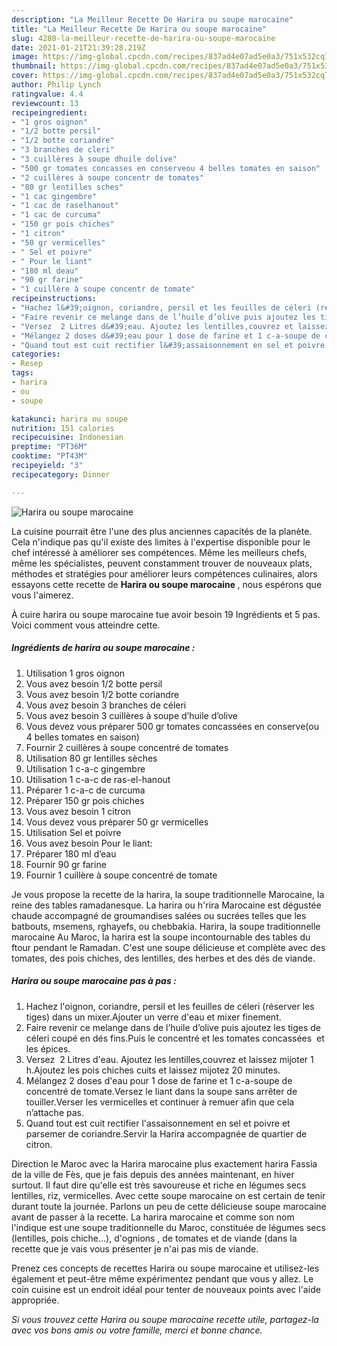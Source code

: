 ```yaml
---
description: "La Meilleur Recette De Harira ou soupe marocaine"
title: "La Meilleur Recette De Harira ou soupe marocaine"
slug: 4280-la-meilleur-recette-de-harira-ou-soupe-marocaine
date: 2021-01-21T21:39:28.219Z
image: https://img-global.cpcdn.com/recipes/837ad4e07ad5e0a3/751x532cq70/harira-ou-soupe-marocaine-photo-principale-de-la-recette.jpg
thumbnail: https://img-global.cpcdn.com/recipes/837ad4e07ad5e0a3/751x532cq70/harira-ou-soupe-marocaine-photo-principale-de-la-recette.jpg
cover: https://img-global.cpcdn.com/recipes/837ad4e07ad5e0a3/751x532cq70/harira-ou-soupe-marocaine-photo-principale-de-la-recette.jpg
author: Philip Lynch
ratingvalue: 4.4
reviewcount: 13
recipeingredient:
- "1 gros oignon"
- "1/2 botte persil"
- "1/2 botte coriandre"
- "3 branches de cleri"
- "3 cuillères à soupe dhuile dolive"
- "500 gr tomates concasses en conserveou 4 belles tomates en saison"
- "2 cuillères à soupe concentr de tomates"
- "80 gr lentilles sches"
- "1 cac gingembre"
- "1 cac de raselhanout"
- "1 cac de curcuma"
- "150 gr pois chiches"
- "1 citron"
- "50 gr vermicelles"
- " Sel et poivre"
- " Pour le liant"
- "180 ml deau"
- "90 gr farine"
- "1 cuillère à soupe concentr de tomate"
recipeinstructions:
- "Hachez l&#39;oignon, coriandre, persil et les feuilles de céleri (réserver les tiges) dans un mixer.Ajouter un verre d&#39;eau et mixer finement."
- "Faire revenir ce melange dans de l’huile d’olive puis ajoutez les tiges de céleri coupé en dés fins.Puis le concentré et les tomates concassées  et les épices."
- "Versez  2 Litres d&#39;eau. Ajoutez les lentilles,couvrez et laissez mijoter 1 h.Ajoutez les pois chiches cuits et laissez mijotez 20 minutes."
- "Mélangez 2 doses d&#39;eau pour 1 dose de farine et 1 c-a-soupe de concentré de tomate.Versez le liant dans la soupe sans arrêter de touiller.Verser les vermicelles et continuer à remuer afin que cela n’attache pas."
- "Quand tout est cuit rectifier l&#39;assaisonnement en sel et poivre et parsemer de coriandre.Servir la Harira accompagnée de quartier de citron."
categories:
- Resep
tags:
- harira
- ou
- soupe

katakunci: harira ou soupe 
nutrition: 151 calories
recipecuisine: Indonesian
preptime: "PT36M"
cooktime: "PT43M"
recipeyield: "3"
recipecategory: Dinner

---
```



![Harira ou soupe marocaine](https://img-global.cpcdn.com/recipes/837ad4e07ad5e0a3/751x532cq70/harira-ou-soupe-marocaine-photo-principale-de-la-recette.jpg)

La cuisine pourrait être l'une des plus anciennes capacités de la planète. Cela n'indique pas qu'il existe des limites à l'expertise disponible pour le chef intéressé à améliorer ses compétences. Même les meilleurs chefs, même les spécialistes, peuvent constamment trouver de nouveaux plats, méthodes et stratégies pour améliorer leurs compétences culinaires, alors essayons cette recette de <strong> Harira ou soupe marocaine </strong>, nous espérons que vous l'aimerez.

<!--inarticleads1-->

À cuire harira ou soupe marocaine tue avoir besoin 19 Ingrédients et 5 pas. Voici comment vous atteindre cette.

##### Ingrédients de harira ou soupe marocaine :

1. Utilisation 1 gros oignon
1. Vous avez besoin 1/2 botte persil
1. Vous avez besoin 1/2 botte coriandre
1. Vous avez besoin 3 branches de céleri
1. Vous avez besoin 3 cuillères à soupe d’huile d’olive
1. Vous devez vous préparer 500 gr tomates concassées en conserve(ou 4 belles tomates en saison)
1. Fournir 2 cuillères à soupe concentré de tomates
1. Utilisation 80 gr lentilles sèches
1. Utilisation 1 c-a-c gingembre
1. Utilisation 1 c-a-c de ras-el-hanout
1. Préparer 1 c-a-c de curcuma
1. Préparer 150 gr pois chiches
1. Vous avez besoin 1 citron
1. Vous devez vous préparer 50 gr vermicelles
1. Utilisation  Sel et poivre
1. Vous avez besoin  Pour le liant:
1. Préparer 180 ml d’eau
1. Fournir 90 gr farine
1. Fournir 1 cuillère à soupe concentré de tomate


Je vous propose la recette de la harira, la soupe traditionnelle Marocaine, la reine des tables ramadanesque. La harira ou h&#39;rira Marocaine est dégustée chaude accompagné de groumandises salées ou sucrées telles que les batbouts, msemens, rghayefs, ou chebbakia. Harira, la soupe traditionnelle marocaine Au Maroc, la harira est la soupe incontournable des tables du ftour pendant le Ramadan. C&#39;est une soupe délicieuse et complète avec des tomates, des pois chiches, des lentilles, des herbes et des dés de viande. 

<!--inarticleads2-->

##### Harira ou soupe marocaine pas à pas :

1. Hachez l&#39;oignon, coriandre, persil et les feuilles de céleri (réserver les tiges) dans un mixer.Ajouter un verre d&#39;eau et mixer finement.
1. Faire revenir ce melange dans de l’huile d’olive puis ajoutez les tiges de céleri coupé en dés fins.Puis le concentré et les tomates concassées  et les épices.
1. Versez  2 Litres d&#39;eau. Ajoutez les lentilles,couvrez et laissez mijoter 1 h.Ajoutez les pois chiches cuits et laissez mijotez 20 minutes.
1. Mélangez 2 doses d&#39;eau pour 1 dose de farine et 1 c-a-soupe de concentré de tomate.Versez le liant dans la soupe sans arrêter de touiller.Verser les vermicelles et continuer à remuer afin que cela n’attache pas.
1. Quand tout est cuit rectifier l&#39;assaisonnement en sel et poivre et parsemer de coriandre.Servir la Harira accompagnée de quartier de citron.


Direction le Maroc avec la Harira marocaine plus exactement harira Fassia de la ville de Fès, que je fais depuis des années maintenant, en hiver surtout. Il faut dire qu&#39;elle est très savoureuse et riche en légumes secs lentilles, riz, vermicelles. Avec cette soupe marocaine on est certain de tenir durant toute la journée. Parlons un peu de cette délicieuse soupe marocaine avant de passer à la recette. La harira marocaine et comme son nom l&#39;indique est une soupe traditionnelle du Maroc, constituée de légumes secs (lentilles, pois chiche…), d&#39;ognions , de tomates et de viande (dans la recette que je vais vous présenter je n&#39;ai pas mis de viande. 

<!--inarticleads1-->

<p>
Prenez ces concepts de recettes Harira ou soupe marocaine et utilisez-les également et peut-être même expérimentez pendant que vous y allez. Le coin cuisine est un endroit idéal pour tenter de nouveaux points avec l'aide appropriée.
</p>

<p>
<i>Si vous trouvez cette Harira ou soupe marocaine recette utile, partagez-la avec vos bons amis ou votre famille, merci et bonne chance.</i>
</p>
